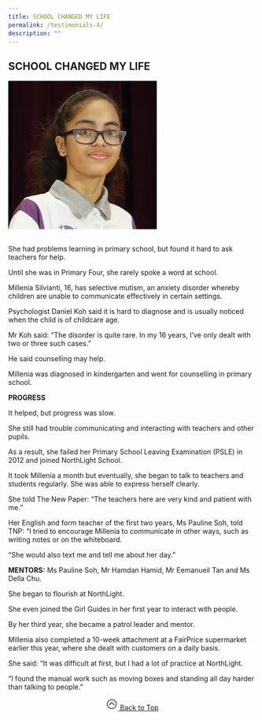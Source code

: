 ```yaml
---
title: SCHOOL CHANGED MY LIFE
permalink: /testimonials-4/
description: ""
---
```

## SCHOOL CHANGED MY LIFE

<img src="/images/Millenia Silvianti.jpg" style="width:60%" align=left>
<br clear="left"><br>

She had problems learning in primary school, but found it hard to ask teachers for help.

Until she was in Primary Four, she rarely spoke a word at school.

Millenia Silvianti, 16, has selective mutism, an anxiety disorder whereby children are unable to communicate effectively in certain settings.

Psychologist Daniel Koh said it is hard to diagnose and is usually noticed when the child is of childcare age.

Mr Koh said: “The disorder is quite rare. In my 16 years, I’ve only dealt with two or three such cases.”

He said counselling may help.

Millenia was diagnosed in kindergarten and went for counselling in primary school.

**PROGRESS**

It helped, but progress was slow.

She still had trouble communicating and interacting with teachers and other pupils.

As a result, she failed her Primary School Leaving Examination (PSLE) in 2012 and joined NorthLight School.

It took Millenia a month but eventually, she began to talk to teachers and students regularly. She was able to express herself clearly.

She told The New Paper: “The teachers here are very kind and patient with me.”

Her English and form teacher of the first two years, Ms Pauline Soh, told TNP: “I tried to encourage Millenia to communicate in other ways, such as writing notes or on the whiteboard.

“She would also text me and tell me about her day.”

**MENTORS:** Ms Pauline Soh, Mr Hamdan Hamid, Mr Eemanueil Tan and Ms Della Chu.

She began to flourish at NorthLight.

She even joined the Girl Guides in her first year to interact with people.

By her third year, she became a patrol leader and mentor.

Millenia also completed a 10-week attachment at a FairPrice supermarket earlier this year, where she dealt with customers on a daily basis.

She said: “It was difficult at first, but I had a lot of practice at NorthLight.

“I found the manual work such as moving boxes and standing all day harder than talking to people.”

<p align="center"><a href="#"><img src="/images/arrow-up.jpg" style="width:25px; display:inline"/> Back to Top </a> </p>